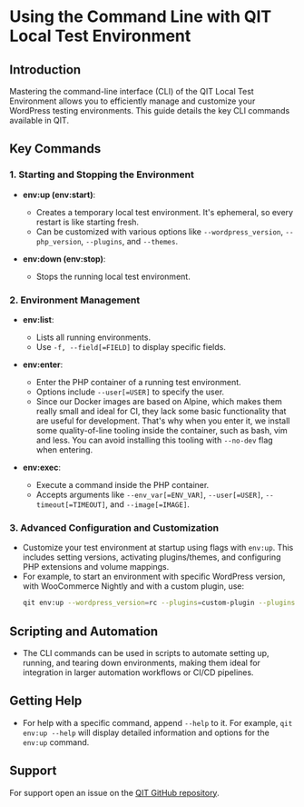 # Using the Command Line with QIT Local Test Environment

## Introduction

Mastering the command-line interface (CLI) of the QIT Local Test Environment allows you to efficiently manage and customize your WordPress testing environments. This guide details the key CLI commands available in QIT.

## Key Commands

### 1. Starting and Stopping the Environment

- **env:up (env:start)**:
    - Creates a temporary local test environment. It's ephemeral, so every restart is like starting fresh.
    - Can be customized with various options like `--wordpress_version`, `--php_version`, `--plugins`, and `--themes`.

- **env:down (env:stop)**:
    - Stops the running local test environment.

### 2. Environment Management

- **env:list**:
    - Lists all running environments.
    - Use `-f, --field[=FIELD]` to display specific fields.

- **env:enter**:
    - Enter the PHP container of a running test environment.
    - Options include `--user[=USER]` to specify the user.
    - Since our Docker images are based on Alpine, which makes them really small and ideal for CI, they lack some basic functionality that are useful for development. That's why when you enter it, we install some quality-of-line tooling inside the container, such as bash, vim and less. You can avoid installing this tooling with `--no-dev` flag when entering.

- **env:exec**:
    - Execute a command inside the PHP container.
    - Accepts arguments like `--env_var[=ENV_VAR]`, `--user[=USER]`, `--timeout[=TIMEOUT]`, and `--image[=IMAGE]`.

### 3. Advanced Configuration and Customization

- Customize your test environment at startup using flags with `env:up`. This includes setting versions, activating plugins/themes, and configuring PHP extensions and volume mappings.
- For example, to start an environment with specific WordPress version, with WooCommerce Nightly and with a custom plugin, use:
    ```bash
    qit env:up --wordpress_version=rc --plugins=custom-plugin --plugins=https://github.com/woocommerce/woocommerce/releases/download/nightly/woocommerce-trunk-nightly.zip
    ```

## Scripting and Automation

- The CLI commands can be used in scripts to automate setting up, running, and tearing down environments, making them ideal for integration in larger automation workflows or CI/CD pipelines.

## Getting Help

- For help with a specific command, append `--help` to it. For example, `qit env:up --help` will display detailed information and options for the `env:up` command.

## Support

For support open an issue on the [QIT GitHub repository](https://github.com/woocommerce/qit-cli/issues).